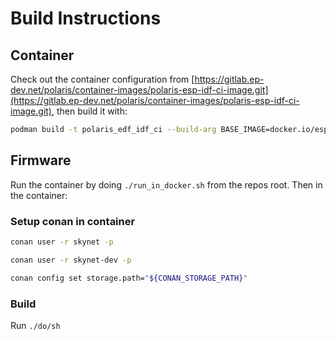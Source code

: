 # Build Instructions

## Container

Check out the container configuration from [https://gitlab.ep-dev.net/polaris/container-images/polaris-esp-idf-ci-image.git](https://gitlab.ep-dev.net/polaris/container-images/polaris-esp-idf-ci-image.git), then build it with:

```bash 
podman build -t polaris_edf_idf_ci --build-arg BASE_IMAGE=docker.io/espressif/idf:release-v5.3 .
```

## Firmware

Run the container by doing `./run_in_docker.sh` from the repos root. Then in the container:

### Setup conan in container

```bash  
conan user -r skynet -p
```
```bash
conan user -r skynet-dev -p
```
```bash
conan config set storage.path="${CONAN_STORAGE_PATH}"
```

### Build 

Run `./do/sh`